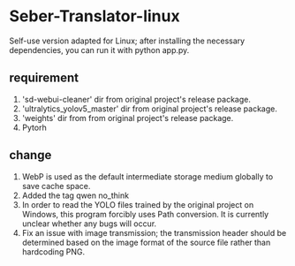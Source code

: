 # Seber-Translator-linux

Self-use version adapted for Linux; after installing the necessary dependencies, you can run it with python app.py.


## requirement
1. 'sd-webui-cleaner' dir from original project's release package.
2. 'ultralytics_yolov5_master' dir from original project's release package.
3. 'weights' dir from from original project's release package.
4. Pytorh

## change
1. WebP is used as the default intermediate storage medium globally to save cache space.
2. Added the tag qwen no_think
3. In order to read the YOLO files trained by the original project on Windows, this program forcibly uses Path conversion. 
It is currently unclear whether any bugs will occur.
4. Fix an issue with image transmission; the transmission header should be determined based on the image format of the source file rather than hardcoding PNG.